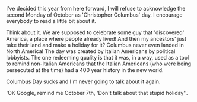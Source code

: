 I've decided this year from here forward, I will refuse to acknowledge the second Monday of October as 'Christopher Columbus' day. I encourage everybody to read a little bit about it.

Think about it. We are supposed to celebrate some guy that 'discovered' America, a place where people already lived! And then my ancestors' just take their land and make a holiday for it? Columbus never even landed in North America! The day was created by Italian Americans by political lobbyists. The one redeeming quality is that it was, in a way, used as a tool to remind non-Italian Americans that the Italian Americans (who were being persecuted at the time) had a 400 year history in the new world.

Columbus Day sucks and I'm never going to talk about it again.

'OK Google, remind me October 7th, 'Don't talk about that stupid holiday''.
